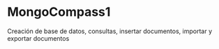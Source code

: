 # MongoCompass1
Creación de base de datos, consultas, insertar documentos, importar y exportar documentos
